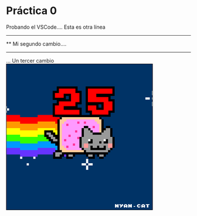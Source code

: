  # Práctica 0
Probando el VSCode....
Esta es otra línea
***********************
**  Mi segundo cambio....
*************************
... Un tercer cambio
![](Ejercicio2-img1.gif)
